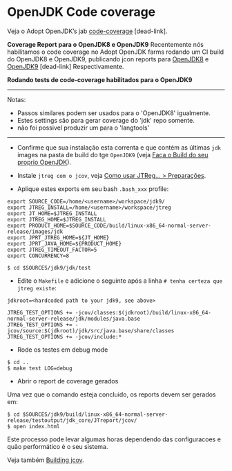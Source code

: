 # OpenJDK Code coverage

Veja o Adopt OpenJDK’s jab [code-coverage](https://java.net/projects/adoptopenjdk/pages/Codecoverage) [dead-link].

**Coverage Report para o OpenJDK8 e OpenJDK9**
Recentemente nós habilitamos o code coverage no Adopt OpenJDK farms rodando um CI build do OpenJDK8 e OpenJDK9, publicando jcon reports para [OpenJDK8](https://adopt-openjdk.ci.cloudbees.com/view/OpenJDK/job/openjdk-1.8-linux-x86_64/ws/testoutput/jdk_core/JTreport/jcov/index.html) e [OpenJDK9](https://adopt-openjdk.ci.cloudbees.com/view/OpenJDK/job/openjdk-1.9-linux-x86_64/ws/testoutput/jdk_core/JTreport/jcov/index.html) [dead-link] Respectivamente.

**Rodando tests de code-coverage habilitados para o OpenJDK9**

---
Notas:
* Passos similares podem ser usados para o 'OpenJDK8' igualmente.
* Estes settings são para gerar coverage do 'jdk' repo somente.
* não foi possivel produzir um para o 'langtools'
---
* Confirme que sua instalação esta correnta e que contém as últimas ```jdk``` images na pasta de build do tge ```OpenJDK9``` (veja [Faça o Build do seu proprio OpenJDK](binaries/build_your_own_openjdk.md)).

* Instale ```jtreg com o jcov```, veja [Como usar JTReg... > Preparações](advanced-steps/preparations.md).

* Aplique estes exports em seu bash ```.bash_xxx``` profile:

```
export SOURCE_CODE=/home/<username>/workspace/jdk9/
export JTREG_INSTALL=/home/<username>/workspace/jtreg
export JT_HOME=$JTREG_INSTALL
export JTREG_HOME=$JTREG_INSTALL
export PRODUCT_HOME=$SOURCE_CODE/build/linux-x86_64-normal-server-release/images/jdk 
export JPRT_JTREG_HOME=${JT_HOME}
export JPRT_JAVA_HOME=${PRODUCT_HOME}
export JTREG_TIMEOUT_FACTOR=5
export CONCURRENCY=8
```
```
$ cd $SOURCES/jdk9/jdk/test
```

* Edite o ```Makefile``` e adicione o seguinte após a linha  ```# tenha certeza que jtreg existe```:

```
jdkroot=<hardcoded path to your jdk9, see above>

JTREG_TEST_OPTIONS += -jcov/classes:$(jdkroot)/build/linux-x86_64-normal-server-release/jdk/modules/java.base
JTREG_TEST_OPTIONS += -jcov/source:$(jdkroot)/jdk/src/java.base/share/classes
JTREG_TEST_OPTIONS += -jcov/include:*
```

* Rode os testes em debug mode
```
$ cd ..
$ make test LOG=debug
```

* Abrir o report de coverage gerados

Uma vez que o comando esteja concluido, os reports devem ser gerados em:

```
$ cd $SOURCES/jdk9/build/linux-x86_64-normal-server-release/testoutput/jdk_core/JTreport/jcov/
$ open index.html
```

Este processo pode levar algumas horas dependendo das configuracoes e quão performático é o seu sistema.

Veja também [Building jcov](building_jcov.md).